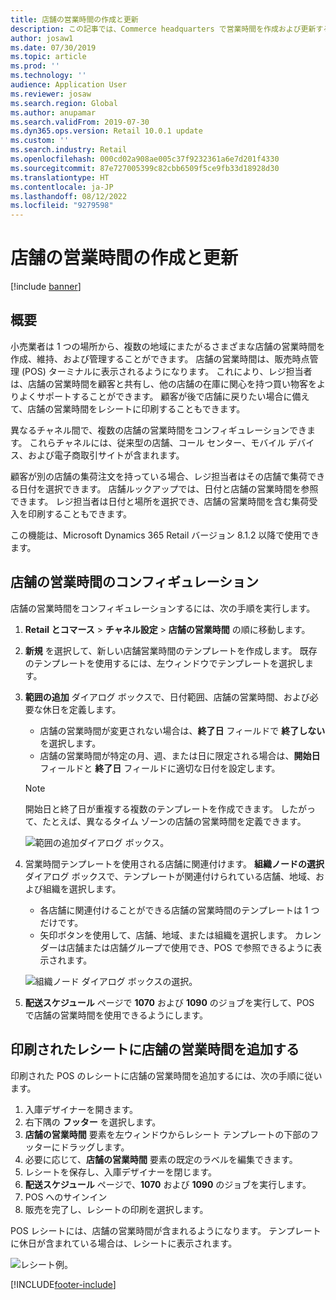 ```yaml
---
title: 店舗の営業時間の作成と更新
description: この記事では、Commerce headquarters で営業時間を作成および更新する方法について説明します。
author: josaw1
ms.date: 07/30/2019
ms.topic: article
ms.prod: ''
ms.technology: ''
audience: Application User
ms.reviewer: josaw
ms.search.region: Global
ms.author: anupamar
ms.search.validFrom: 2019-07-30
ms.dyn365.ops.version: Retail 10.0.1 update
ms.custom: ''
ms.search.industry: Retail
ms.openlocfilehash: 000cd02a908ae005c37f9232361a6e7d201f4330
ms.sourcegitcommit: 87e727005399c82cbb6509f5ce9fb33d18928d30
ms.translationtype: HT
ms.contentlocale: ja-JP
ms.lasthandoff: 08/12/2022
ms.locfileid: "9279598"
---
```

# <a name="create-and-update-store-hours"></a>店舗の営業時間の作成と更新

[!include [banner](../../includes/banner.md)]

## <a name="overview"></a>概要

小売業者は 1 つの場所から、複数の地域にまたがるさまざまな店舗の営業時間を作成、維持、および管理することができます。 店舗の営業時間は、販売時点管理 (POS) ターミナルに表示されるようになります。 これにより、レジ担当者は、店舗の営業時間を顧客と共有し、他の店舗の在庫に関心を持つ買い物客をよりよくサポートすることができます。 顧客が後で店舗に戻りたい場合に備えて、店舗の営業時間をレシートに印刷することもできます。

異なるチャネル間で、複数の店舗の営業時間をコンフィギュレーションできます。 これらチャネルには、従来型の店舗、コール センター、モバイル デバイス、および電子商取引サイトが含まれます。

顧客が別の店舗の集荷注文を持っている場合、レジ担当者はその店舗で集荷できる日付を選択できます。 店舗ルックアップでは、日付と店舗の営業時間を参照できます。 レジ担当者は日付と場所を選択でき、店舗の営業時間を含む集荷受入を印刷することもできます。

この機能は、Microsoft Dynamics 365 Retail バージョン 8.1.2 以降で使用できます。

## <a name="configure-store-hours"></a>店舗の営業時間のコンフィギュレーション

店舗の営業時間をコンフィギュレーションするには、次の手順を実行します。

1. **Retail とコマース** \> **チャネル設定** \> **店舗の営業時間** の順に移動します。
2. **新規** を選択して、新しい店舗営業時間のテンプレートを作成します。 既存のテンプレートを使用するには、左ウィンドウでテンプレートを選択します。
3. **範囲の追加** ダイアログ ボックスで、日付範囲、店舗の営業時間、および必要な休日を定義します。

    - 店舗の営業時間が変更されない場合は、**終了日** フィールドで **終了しない** を選択します。
    - 店舗の営業時間が特定の月、週、または日に限定される場合は、**開始日** フィールドと **終了日** フィールドに適切な日付を設定します。

    > [!NOTE]
    > 開始日と終了日が重複する複数のテンプレートを作成できます。 したがって、たとえば、異なるタイム ゾーンの店舗の営業時間を定義できます。

    ![範囲の追加ダイアログ ボックス。](../dev-itpro/media/Storehours1.png "範囲の追加ダイアログ ボックス")

4. 営業時間テンプレートを使用される店舗に関連付けます。 **組織ノードの選択** ダイアログ ボックスで、テンプレートが関連付けられている店舗、地域、および組織を選択します。

    - 各店舗に関連付けることができる店舗の営業時間のテンプレートは 1 つだけです。
    - 矢印ボタンを使用して、店舗、地域、または組織を選択します。 カレンダーは店舗または店舗グループで使用でき、POS で参照できるように表示されます。

    ![組織ノード ダイアログ ボックスの選択。](../dev-itpro/media/Storehours2.png "組織ノード ダイアログ ボックスの選択")

5. **配送スケジュール** ページで **1070** および **1090** のジョブを実行して、POS で店舗の営業時間を使用できるようにします。

## <a name="add-store-hours-to-printed-receipts"></a>印刷されたレシートに店舗の営業時間を追加する

印刷された POS のレシートに店舗の営業時間を追加するには、次の手順に従います。

1. 入庫デザイナーを開きます。
2. 右下隅の **フッター** を選択します。
3. **店舗の営業時間** 要素を左ウィンドウからレシート テンプレートの下部のフッターにドラッグします。
4. 必要に応じて、**店舗の営業時間** 要素の既定のラベルを編集できます。
5. レシートを保存し、入庫デザイナーを閉じます。
6. **配送スケジュール** ページで、**1070** および **1090** のジョブを実行します。
7. POS へのサインイン
8. 販売を完了し、レシートの印刷を選択します。

POS レシートには、店舗の営業時間が含まれるようになります。 テンプレートに休日が含まれている場合は、レシートに表示されます。

![レシート例。](../dev-itpro/media/Storehours3.png "レシート例")


[!INCLUDE[footer-include](../../includes/footer-banner.md)]
